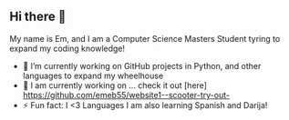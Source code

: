 ## Hi there 👋

My name is Em, and I am a Computer Science Masters Student tyring to expand my coding knowledge!

- 🔭 I’m currently working on GitHub projects in Python, and other languages to expand my wheelhouse
- 🌱 I am currently working on ... check it out [here] https://github.com/emeb55/website1--scooter-try-out-
- ⚡ Fun fact: I <3 Languages I am also learning Spanish and Darija!
  
<!--
**emeb55/emeb55** is a ✨ _special_ ✨ repository because its `README.md` (this file) appears on your GitHub profile.

Here are some ideas to get you started:

- 🔭 I’m currently working on ...
- 🌱 I’m currently learning ...
- 👯 I’m looking to collaborate on ...
- 🤔 I’m looking for help with ...
- 💬 Ask me about ...
- 📫 How to reach me: ...
- 😄 Pronouns: ...
- ⚡ Fun fact: ...
-->
